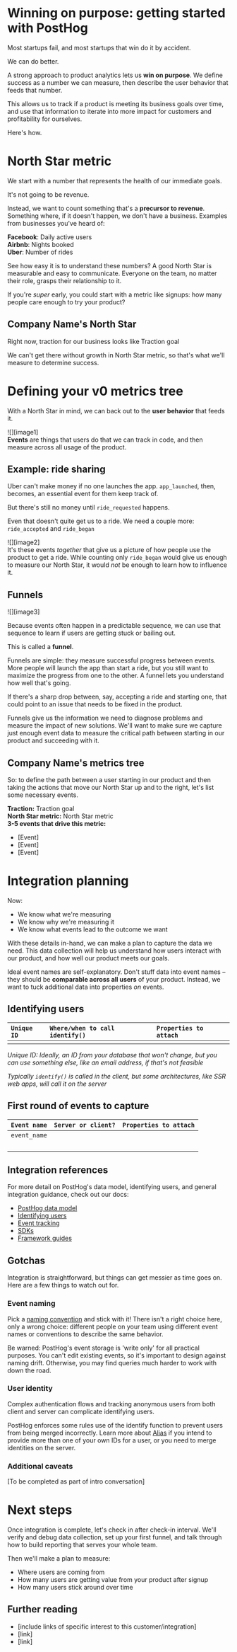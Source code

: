 # Winning on purpose: getting started with PostHog

Most startups fail, and most startups that win do it by accident. 

We can do better.

A strong approach to product analytics lets us **win on purpose**. We define success as a number we can measure, then describe the user behavior that feeds that number.

This allows us to track if a product is meeting its business goals over time, and use that information to iterate into more impact for customers and profitability for ourselves.

Here's how.

# North Star metric

We start with a number that represents the health of our immediate goals.

It's not going to be revenue.

Instead, we want to count something that's a **precursor to revenue**. Something where, if it doesn't happen, we don't have a business. Examples from businesses you've heard of:

**Facebook**: Daily active users  
**Airbnb**: Nights booked  
**Uber**: Number of rides

See how easy it is to understand these numbers? A good North Star is measurable and easy to communicate. Everyone on the team, no matter their role, grasps their relationship to it.

If you're *super* early, you could start with a metric like signups: how many people care enough to try your product?

## Company Name's North Star

Right now, traction for our business looks like Traction goal

We can't get there without growth in North Star metric, so that's what we'll measure to determine success.

# Defining your v0 metrics tree

With a North Star in mind, we can back out to the **user behavior** that feeds it.

![][image1]  
**Events** are things that users do that we can track in code, and then measure across all usage of the product.

## Example: ride sharing

Uber can't make money if no one launches the app. `app_launched`, then, becomes, an essential event for them keep track of.

But there's still no money until `ride_requested` happens.

Even that doesn't quite get us to a ride. We need a couple more: `ride_accepted`  and `ride_began`

![][image2]  
It's these events *together* that give us a picture of how people use the product to get a ride. While counting only `ride_began` would give us enough to measure our North Star, it would *not* be enough to learn how to influence it.

## Funnels

![][image3]

Because events often happen in a predictable sequence, we can use that sequence to learn if users are getting stuck or bailing out.

This is called a **funnel**.

Funnels are simple: they measure successful progress between events. More people will launch the app than start a ride, but you still want to maximize the progress from one to the other. A funnel lets you understand how well that's going.

If there's a sharp drop between, say, accepting a ride and starting one, that could point to an issue that needs to be fixed in the product.

Funnels give us the information we need to diagnose problems and measure the impact of new solutions. We'll want to make sure we capture just enough event data to measure the critical path between starting in our product and succeeding with it.

## Company Name's metrics tree

So: to define the path between a user starting in our product and then taking the actions that move our North Star up and to the right, let's list some necessary events.

**Traction:** Traction goal  
**North Star metric:** North Star metric  
**3-5 events that drive this metric:**

- \[Event\]  
- \[Event\]  
- \[Event\]

# Integration planning

Now:

- We know what we're measuring  
- We know why we're measuring it  
- We know what events lead to the outcome we want

With these details in-hand, we can make a plan to capture the data we need. This data collection will help us understand how users interact with our product, and how well our product meets our goals.

Ideal event names are self-explanatory. Don't stuff data into event names – they should be **comparable across all users** of your product. Instead, we want to tuck additional data into properties *on* events.

## Identifying users

| `Unique ID` | `Where/when to call identify()` | `Properties to attach` |
| :---- | :---- | :---- |
|  |  |  |

*Unique ID: Ideally, an ID from your database that won't change, but you can use something else, like an email address, if that's not feasible*

*Typically `identify()` is called in the client, but some architectures, like SSR web apps, will call it on the server*

## First round of events to capture

| `Event name` | `Server or client?` | `Properties to attach` |
| :---- | :---- | :---- |
| `event_name` |  |  |
|  |  |  |
|  |  |  |
|  |  |  |
|  |  |  |

## Integration references

For more detail on PostHog's data model, identifying users, and general integration guidance, check out our docs:

- [PostHog data model](https://posthog.com/docs/how-posthog-works/data-model)  
- [Identifying users](https://posthog.com/docs/getting-started/identify-users)  
- [Event tracking](https://posthog.com/tutorials/event-tracking-guide)  
- [SDKs](https://posthog.com/docs/libraries)  
- [Framework guides](https://posthog.com/docs/frameworks)

## Gotchas

Integration is straightforward, but things can get messier as time goes on. Here are a few things to watch out for.

### Event naming

Pick a [naming convention](https://posthog.com/docs/product-analytics/best-practices#3-implement-a-naming-convention) and stick with it\! There isn't a right choice here, only a wrong choice: different people on your team using different event names or conventions to describe the same behavior.

Be warned: PostHog's event storage is 'write only' for all practical purposes. You can't edit existing events, so it's important to design against naming drift. Otherwise, you may find queries much harder to work with down the road. 

### User identity

Complex authentication flows and tracking anonymous users from both client and server can complicate identifying users.

PostHog enforces some rules use of the identify function to prevent users from being merged incorrectly. Learn more about [Alias](https://posthog.com/docs/product-analytics/identify#alias-assigning-multiple-distinct-ids-to-the-same-user) if you intend to provide more than one of your own IDs for a user, or you need to merge identities on the server.

### Additional caveats

\[To be completed as part of intro conversation\]

# Next steps

Once integration is complete, let's check in after check-in interval. We'll verify and debug data collection, set up your first funnel, and talk through how to build reporting that serves your whole team.

Then we'll make a plan to measure:

- Where users are coming from  
- How many users are getting value from your product after signup  
- How many users stick around over time

## Further reading

- \[include links of specific interest to this customer/integration\]  
- \[link\]  
- \[link\]

